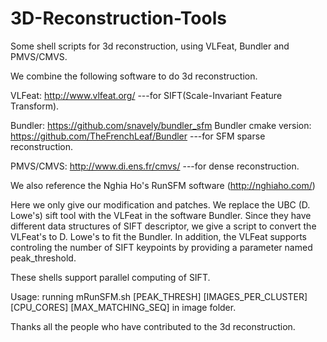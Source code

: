 # 3D-Reconstruction-Tools
Some shell scripts for 3d reconstruction, using VLFeat, Bundler and PMVS/CMVS.

We combine the following software to do 3d reconstruction.

VLFeat: http://www.vlfeat.org/
---for SIFT(Scale-Invariant Feature Transform).

Bundler: https://github.com/snavely/bundler_sfm
Bundler cmake version: https://github.com/TheFrenchLeaf/Bundler
---for SFM sparse reconstruction.

PMVS/CMVS: http://www.di.ens.fr/cmvs/
---for dense reconstruction.

We also reference the Nghia Ho's RunSFM software (http://nghiaho.com/)

Here we only give our modification and patches.
We replace the UBC (D. Lowe's) sift tool with the VLFeat in the software Bundler. Since they have different data structures of SIFT descriptor, we give a script to convert the VLFeat's to D. Lowe's to fit the Bundler. In addition, the VLFeat supports controling the number of SIFT keypoints by providing a parameter named peak_threshold.

These shells support parallel computing of SIFT.

Usage: running mRunSFM.sh [PEAK_THRESH] [IMAGES_PER_CLUSTER] [CPU_CORES] [MAX_MATCHING_SEQ] in image folder.


Thanks all the people who have contributed to the 3d reconstruction.
